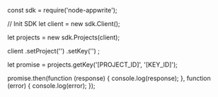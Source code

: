 const sdk = require('node-appwrite');

// Init SDK
let client = new sdk.Client();

let projects = new sdk.Projects(client);

client
    .setProject('')
    .setKey('')
;

let promise = projects.getKey('[PROJECT_ID]', '[KEY_ID]');

promise.then(function (response) {
    console.log(response);
}, function (error) {
    console.log(error);
});